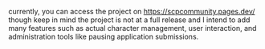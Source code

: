 currently, you can access the project on https://scpcommunity.pages.dev/
though keep in mind the project is not at a full release and I intend to add many features such as actual character management, user interaction, and administration tools like pausing application submissions.
